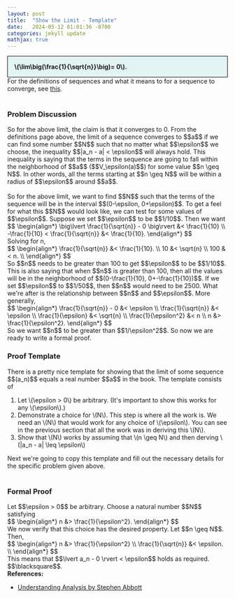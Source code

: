 ```yaml
---
layout: post
title:  "Show the Limit - Template"
date:   2024-05-12 01:01:36 -0700
categories: jekyll update
mathjax: true
---
```

<div style="background-color: #E3F4F4; padding: 15px 15px 15px 15px; border:1px solid black;">
  <b>\(\lim\big(\frac{1}{\sqrt{n}}\big)= 0\).</b>
</div>
For the definitions of sequences and what it means to for a sequence to converge, see <a href="https://strncat.github.io/jekyll/update/2024/05/21/analysis-seq-definitions.html">this</a>.
<br>
<br>
<!------------------------------------------------------------------------------------>
<h3>Problem Discussion</h3>
So for the above limit, the claim is that it converges to 0. From the definitions page above, the limit of a sequence converges to $$a$$ if we can find some number $$N$$ such that no matter what $$\epsilon$$ we choose, the inequality $$|a_n - a| < \epsilon$$ will always hold. This inequality is saying that the terms in the sequence are going to fall within the neighborhood of $$a$$ ($$V_\epsilon(a)$$) for some value $$n \geq N$$. In other words, all the terms starting at $$n \geq N$$ will be within a radius of $$\epsilon$$ around $$a$$.
<br>
<br>
So for the above limit, we want to find $$N$$ such that the terms of the sequence will be in the interval $$(0-\epsilon, 0+\epsilon)$$. To get a feel for what this $$N$$ would look like, we can test for some values of $$\epsilon$$. Suppose we set $$\epsilon$$ to be $$1/10$$. Then we want
<div>
$$
\begin{align*}
\big\lvert \frac{1}{\sqrt{n}} - 0 \big\rvert &< \frac{1}{10} \\
-\frac{1}{10} < \frac{1}{\sqrt{n}} &< \frac{1}{10}.
\end{align*}
$$
</div>
Solving for n,
<div>
$$
\begin{align*}
\frac{1}{\sqrt{n}} &< \frac{1}{10}. \\
10 &< \sqrt{n} \\
100 &< n. \\
\end{align*}
$$
</div>
So $$n$$ needs to be greater than 100 to get $$\epsilon$$ to be $$1/10$$. This is also saying that when $$n$$ is greater than 100, then all the values will be in the neighborhood of $$(0-\frac{1}{10}, 0+-\frac{1}{10})$$. If we set $$\epsilon$$ to $$1/50$$, then $$n$$ would need to be 2500. What we're after is the relationship between $$n$$ and $$\epsilon$$. More generally,
<div>
$$
\begin{align*}
\frac{1}{\sqrt{n}} - 0 &< \epsilon \\
\frac{1}{\sqrt{n}} &< \epsilon \\
\frac{1}{\epsilon} &< \sqrt{n} \\
\frac{1}{\epsilon^2} &< n \\
n &> \frac{1}{\epsilon^2}.
\end{align*}
$$
</div>
So we want $$n$$ to be greater than $$1/\epsilon^2$$. So now we are ready to write a formal proof.

<!------------------------------------------------------------------------------------>
<h3>Proof Template</h3>
There is a pretty nice template for showing that the limit of some sequence $$(a_n)$$ equals a real number $$a$$ in the book. The template consists of
<ol type=1>
	<li>Let \(\epsilon > 0\) be arbitrary. (It's important to show this works for any \(\epsilon\).)</li>
	<li>Demonstrate a choice for \(N\). This step is where all the work is. We need an \(N\) that would work for any choice of \(\epsilon\). You can see in the previous section that all the work was in deriving this \(N\).</li>
	<li>Show that \(N\) works by assuming that \(n \geq N\) and then derving \(|a_n - a| \leq \epsilon\)</li>
</ol>
Next we're going to copy this template and fill out the necessary details for the specific problem given above.
<br>
<br>
<!------------------------------------------------------------------------------------>
<h3>Formal Proof</h3>
Let $$\epsilon > 0$$ be arbitrary. Choose a natural number $$N$$ satisfying
<div>
$$
\begin{align*}
n &> \frac{1}{\epsilon^2}.
\end{align*}
$$
</div>
We now verify that this choice has the desired property. Let $$n \geq N$$. Then,
<div>
$$
\begin{align*}
n &> \frac{1}{\epsilon^2} \\
\frac{1}{\sqrt{n}} &< \epsilon. \\
\end{align*}
$$
</div>
This means that $$\lvert a_n - 0 \rvert < \epsilon$$ holds as required. $$\blacksquare$$.
<br>
<!------------------------------------------------------------------------------------>
<b>References:</b>
<ul>
<li><a href="https://www.amazon.com/Understanding-Analysis-Undergraduate-Texts-Mathematics/dp/1493927116">Understanding Analysis by Stephen Abbott</a></li>
</ul>